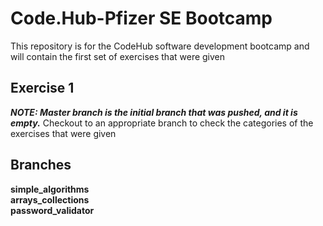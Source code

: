 # Code.Hub-Pfizer SE Bootcamp

This repository is for the CodeHub software development bootcamp and will contain the first set of exercises that were given


## Exercise 1

***NOTE: Master branch is the initial branch that was pushed, and it is empty.***
Checkout to an appropriate branch to check the categories of the exercises that were given

## Branches

**simple_algorithms**  
**arrays_collections**  
**password_validator**
